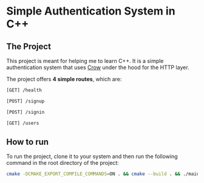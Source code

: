 # Simple Authentication System in C++

## The Project
This project is meant for helping me to learn C++. It is a simple authentication system that uses [Crow](https://crowcpp.org/master/getting_started/setup/linux/) under the hood for the HTTP layer.

The project offers **4 simple routes**, which are:
```bash
[GET] /health
```
```bash
[POST] /signup
```
```bash
[POST] /signin
```
```bash
[GET] /users
```

## How to run
To run the project, clone it to your system and then run the following command in the root directory of the project:
```bash
cmake -DCMAKE_EXPORT_COMPILE_COMMANDS=ON . && cmake --build . && ./main
```



